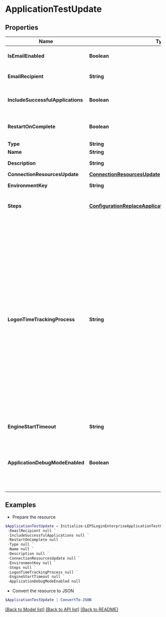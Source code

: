 # ApplicationTestUpdate
## Properties

Name | Type | Description | Notes
------------ | ------------- | ------------- | -------------
**IsEmailEnabled** | **Boolean** | Enable email notification | 
**EmailRecipient** | **String** | Notification email address | [optional] 
**IncludeSuccessfulApplications** | **Boolean** | Include successful applications in report | 
**RestartOnComplete** | **Boolean** | Enable restarting on completion | 
**Type** | **String** |  | 
**Name** | **String** | Test name | 
**Description** | **String** | Test description | [optional] 
**ConnectionResourcesUpdate** | [**ConnectionResourcesUpdate**](ConnectionResourcesUpdate.md) |  | [optional] 
**EnvironmentKey** | **String** | Environment key | [optional] 
**Steps** | [**ConfigurationReplaceApplicationGroupStepsRequestInner[]**](ConfigurationReplaceApplicationGroupStepsRequestInner.md) | Workload steps creation data | [optional] 
**LogonTimeTrackingProcess** | **String** | Specify the application to track user login time session and session initiation. The default value is explorer.exe (Windows shell). You can customize it to Citrix, VMWare, or another platform that you&#39;re using. Common values are wfshell.exe (Citrix), mware-view-usbd.exe (VMWare), or rdpshell.exe (Microsoft RDP). | [optional] 
**EngineStartTimeout** | **String** | Engine start timeout | [optional] 
**ApplicationDebugModeEnabled** | **Boolean** | Run application scripts in debug mode to capture the error line for scripts failures | [optional] 

## Examples

- Prepare the resource
```powershell
$ApplicationTestUpdate = Initialize-LEPSLoginEnterpriseApplicationTestUpdate  -IsEmailEnabled null `
 -EmailRecipient null `
 -IncludeSuccessfulApplications null `
 -RestartOnComplete null `
 -Type null `
 -Name null `
 -Description null `
 -ConnectionResourcesUpdate null `
 -EnvironmentKey null `
 -Steps null `
 -LogonTimeTrackingProcess null `
 -EngineStartTimeout null `
 -ApplicationDebugModeEnabled null
```

- Convert the resource to JSON
```powershell
$ApplicationTestUpdate | ConvertTo-JSON
```

[[Back to Model list]](../README.md#documentation-for-models) [[Back to API list]](../README.md#documentation-for-api-endpoints) [[Back to README]](../README.md)

